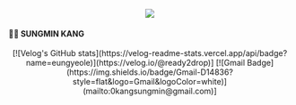 <div align=center> 

<a href="https://hits.seeyoufarm.com"><img src="https://hits.seeyoufarm.com/api/count/incr/badge.svg?url=https%3A%2F%2Fgithub.com%2Fready2drop&count_bg=%235EF506&title_bg=%23555555&icon=&icon_color=%23E7E7E7&title=Hits&edge_flat=false"/></a>

</div>

<h4> 🧑‍💻 SUNGMIN KANG </h4>

<!-- 🎓 MS in Artificial Intelligence 
Brain-Computer Interface laboratory, Biomedical engineering, UNIST, Republic of Korea

💖 Interest
Medical image (X-ray, MRI) analysis
Machine learning & Deep learning -->




<div align=center> 
[![Velog's GitHub stats](https://velog-readme-stats.vercel.app/api/badge?name=eungyeole)](https://velog.io/@ready2drop)]
[![Gmail Badge](https://img.shields.io/badge/Gmail-D14836?style=flat&logo=Gmail&logoColor=white)](mailto:0kangsungmin@gmail.com)]
</div>
